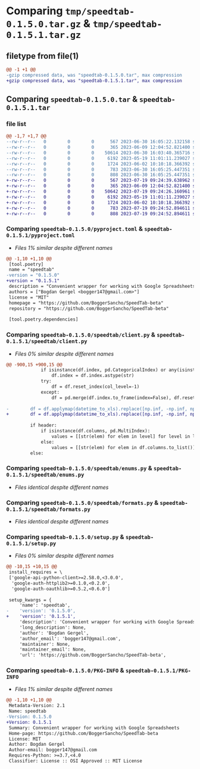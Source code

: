 # Comparing `tmp/speedtab-0.1.5.0.tar.gz` & `tmp/speedtab-0.1.5.1.tar.gz`

## filetype from file(1)

```diff
@@ -1 +1 @@
-gzip compressed data, was "speedtab-0.1.5.0.tar", max compression
+gzip compressed data, was "speedtab-0.1.5.1.tar", max compression
```

## Comparing `speedtab-0.1.5.0.tar` & `speedtab-0.1.5.1.tar`

### file list

```diff
@@ -1,7 +1,7 @@
--rw-r--r--   0        0        0      567 2023-06-30 16:05:22.132158 speedtab-0.1.5.0/pyproject.toml
--rw-r--r--   0        0        0      365 2023-06-09 12:04:52.821400 speedtab-0.1.5.0/speedtab/__init__.py
--rw-r--r--   0        0        0    50614 2023-06-30 16:03:40.365716 speedtab-0.1.5.0/speedtab/client.py
--rw-r--r--   0        0        0     6192 2023-05-19 11:01:11.239027 speedtab-0.1.5.0/speedtab/enums.py
--rw-r--r--   0        0        0     1724 2023-06-02 10:10:18.366392 speedtab-0.1.5.0/speedtab/formats.py
--rw-r--r--   0        0        0      783 2023-06-30 16:05:25.447351 speedtab-0.1.5.0/setup.py
--rw-r--r--   0        0        0      808 2023-06-30 16:05:25.447351 speedtab-0.1.5.0/PKG-INFO
+-rw-r--r--   0        0        0      567 2023-07-19 09:24:39.638962 speedtab-0.1.5.1/pyproject.toml
+-rw-r--r--   0        0        0      365 2023-06-09 12:04:52.821400 speedtab-0.1.5.1/speedtab/__init__.py
+-rw-r--r--   0        0        0    50642 2023-07-19 09:24:26.160961 speedtab-0.1.5.1/speedtab/client.py
+-rw-r--r--   0        0        0     6192 2023-05-19 11:01:11.239027 speedtab-0.1.5.1/speedtab/enums.py
+-rw-r--r--   0        0        0     1724 2023-06-02 10:10:18.366392 speedtab-0.1.5.1/speedtab/formats.py
+-rw-r--r--   0        0        0      783 2023-07-19 09:24:52.894611 speedtab-0.1.5.1/setup.py
+-rw-r--r--   0        0        0      808 2023-07-19 09:24:52.894611 speedtab-0.1.5.1/PKG-INFO
```

### Comparing `speedtab-0.1.5.0/pyproject.toml` & `speedtab-0.1.5.1/pyproject.toml`

 * *Files 1% similar despite different names*

```diff
@@ -1,10 +1,10 @@
 [tool.poetry]
 name = "speedtab"
-version = "0.1.5.0"
+version = "0.1.5.1"
 description = "Convenient wrapper for working with Google Spreadsheets"
 authors = ["Bogdan Gergel <bogger147@gmail.com>"]
 license = "MIT"
 homepage = "https://github.com/BoggerSancho/SpeedTab-beta"
 repository = "https://github.com/BoggerSancho/SpeedTab-beta"
 
 [tool.poetry.dependencies]
```

### Comparing `speedtab-0.1.5.0/speedtab/client.py` & `speedtab-0.1.5.1/speedtab/client.py`

 * *Files 0% similar despite different names*

```diff
@@ -900,15 +900,15 @@
             if isinstance(df.index, pd.CategoricalIndex) or any(isinstance(x, pd.Interval) for x in df.index.values):
                 df.index = df.index.astype(str)
             try:
                 df = df.reset_index(col_level=-1)
             except:
                 df = pd.merge(df.index.to_frame(index=False), df.reset_index(drop=True), left_index=True, right_index=True)
 
-        df = df.applymap(datetime_to_xls).replace([np.inf, -np.inf, np.NaN], None)
+        df = df.applymap(datetime_to_xls).replace([np.inf, -np.inf, np.NaN], None).where(pd.notnull(df), None)
 
         if header:
             if isinstance(df.columns, pd.MultiIndex):
                 values = [[str(elem) for elem in level] for level in list(zip(*df.columns.to_list()))] + df.values.tolist()
             else:
                 values = [[str(elem) for elem in df.columns.to_list()]] + df.values.tolist()
         else:
```

### Comparing `speedtab-0.1.5.0/speedtab/enums.py` & `speedtab-0.1.5.1/speedtab/enums.py`

 * *Files identical despite different names*

### Comparing `speedtab-0.1.5.0/speedtab/formats.py` & `speedtab-0.1.5.1/speedtab/formats.py`

 * *Files identical despite different names*

### Comparing `speedtab-0.1.5.0/setup.py` & `speedtab-0.1.5.1/setup.py`

 * *Files 0% similar despite different names*

```diff
@@ -10,15 +10,15 @@
 install_requires = \
 ['google-api-python-client>=2.58.0,<3.0.0',
  'google-auth-httplib2>=0.1.0,<0.2.0',
  'google-auth-oauthlib>=0.5.2,<0.6.0']
 
 setup_kwargs = {
     'name': 'speedtab',
-    'version': '0.1.5.0',
+    'version': '0.1.5.1',
     'description': 'Convenient wrapper for working with Google Spreadsheets',
     'long_description': None,
     'author': 'Bogdan Gergel',
     'author_email': 'bogger147@gmail.com',
     'maintainer': None,
     'maintainer_email': None,
     'url': 'https://github.com/BoggerSancho/SpeedTab-beta',
```

### Comparing `speedtab-0.1.5.0/PKG-INFO` & `speedtab-0.1.5.1/PKG-INFO`

 * *Files 1% similar despite different names*

```diff
@@ -1,10 +1,10 @@
 Metadata-Version: 2.1
 Name: speedtab
-Version: 0.1.5.0
+Version: 0.1.5.1
 Summary: Convenient wrapper for working with Google Spreadsheets
 Home-page: https://github.com/BoggerSancho/SpeedTab-beta
 License: MIT
 Author: Bogdan Gergel
 Author-email: bogger147@gmail.com
 Requires-Python: >=3.7,<4.0
 Classifier: License :: OSI Approved :: MIT License
```

